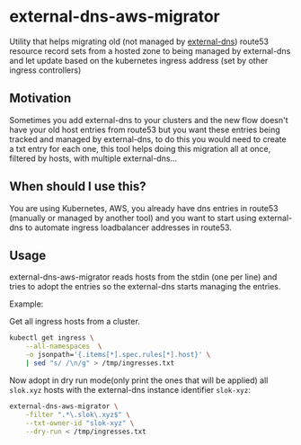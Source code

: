 # external-dns-aws-migrator

Utility that helps migrating old (not managed by [external-dns][external-dns]) route53 resource record sets from a hosted zone to being managed by external-dns and let update based on the kubernetes ingress address (set by other ingress controllers)

## Motivation

Sometimes you add external-dns to your clusters and the new flow doesn't have your old host entries from route53 but you want these entries being tracked and managed by external-dns, to do this you would need to create a txt entry for each one, this tool helps doing this migration all at once, filtered by hosts, with multiple external-dns...

## When should I use this?

You are using Kubernetes, AWS, you already have dns entries in route53 (manually or managed by another tool) and you want to start using external-dns to automate ingress loadbalancer addresses in route53.

## Usage

external-dns-aws-migrator reads hosts from the stdin (one per line) and tries to adopt the entries  so the external-dns starts managing the entries.

Example:

Get all ingress hosts from a cluster.

```bash
kubectl get ingress \
    --all-namespaces  \
    -o jsonpath='{.items[*].spec.rules[*].host}' \
    | sed "s/ /\n/g" > /tmp/ingresses.txt
```

Now adopt in dry run mode(only print the ones that will be applied) all `slok.xyz` hosts with the external-dns instance identifier `slok-xyz`:

```bash
external-dns-aws-migrator \
    -filter ".*\.slok\.xyz$" \
    --txt-owner-id "slok-xyz" \
    --dry-run < /tmp/ingresses.txt 
```

[external-dns]: https://github.com/kubernetes-incubator/external-dns